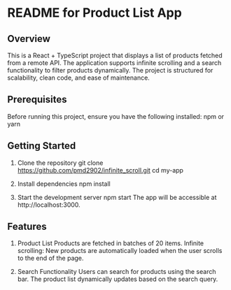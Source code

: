 # README for Product List App

## Overview
This is a React + TypeScript project that displays a list of products fetched from a remote API. 
The application supports infinite scrolling and a search functionality to filter products dynamically. 
The project is structured for scalability, clean code, and ease of maintenance.

## Prerequisites
Before running this project, ensure you have the following installed:
npm or yarn

## Getting Started
1. Clone the repository
git clone https://github.com/pmd2902/infinite_scroll.git
cd my-app

2. Install dependencies
npm install

3. Start the development server
npm start
The app will be accessible at http://localhost:3000.

## Features
1. Product List
Products are fetched in batches of 20 items.
Infinite scrolling: New products are automatically loaded when the user scrolls to the end of the page.

2. Search Functionality
Users can search for products using the search bar.
The product list dynamically updates based on the search query.






